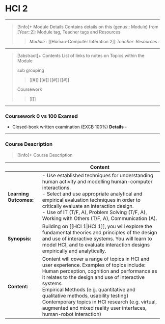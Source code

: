 # HCI 2 
---
> [!info]+ Module Details
> Contains details on this (genus:: Module) from [Year::2]: Module tag, Teacher tags and Resources 
> > *Module :* [[Human-Computer Interation 2]]
> > *Teacher*: 
> > *Resources :*

---
> [!abstract]+ Contents
> List of links to notes on Topics within the Module
> 
> sub grouping
> > [[#]]
> [[#]]
> [[#]]
> > [[#]]
> 
> Coursework
> > [[]]

---
### Coursework 0 vs 100 Examed
- Closed-book written examination (EXCB 100%)
	**Details** - 
---
### Course Description

> [!info]+  Course Description
> 
|                        | Content                                                                                                                                                                                                                                                                                                                                                                                                                   |
| ---------------------- | ------------------------------------------------------------------------------------------------------------------------------------------------------------------------------------------------------------------------------------------------------------------------------------------------------------------------------------------------------------------------------------------------------------------------- |
| **Learning Outcomes:** | - Use established techniques for understanding human activity and modelling human-computer interactions.<br>- Select and use appropriate analytical and empirical evaluation techniques in order to critically evaluate an interaction design.<br>- Use of IT (T/F, A), Problem Solving (T/F, A), Working with Others (T/F, A), Communication (A).                                                                        |
| **Synopsis:**          | Building on [[HCI 1\|HCI 1]], you will explore the fundamental theories and principles of the design and use of interactive systems. You will learn to model HCI, and to evaluate interaction designs empirically and analytically.                                                                                                                                                       |
| **Content:**           | Content will cover a range of topics in HCI and user experience. Examples of topics include: <br>Human perception, cognition and performance as it relates to the design and use of interactive systems <br>Empirical Methods (e.g. quantitative and qualitative methods, usability testing) <br>Contemporary topics in HCI research (e.g. virtual, augmented and mixed reality user interfaces, human-robot interaction) |
